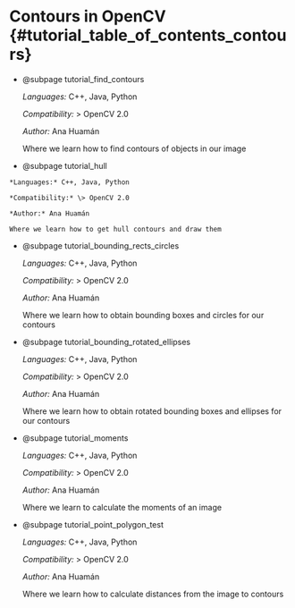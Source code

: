 Contours in OpenCV {#tutorial_table_of_contents_contours}
==================

-   @subpage tutorial_find_contours

    *Languages:* C++, Java, Python

    *Compatibility:* \> OpenCV 2.0

    *Author:* Ana Huamán

    Where we learn how to find contours of objects in our image

-    @subpage tutorial_hull

    *Languages:* C++, Java, Python

    *Compatibility:* \> OpenCV 2.0

    *Author:* Ana Huamán

    Where we learn how to get hull contours and draw them

-   @subpage tutorial_bounding_rects_circles

    *Languages:* C++, Java, Python

    *Compatibility:* \> OpenCV 2.0

    *Author:* Ana Huamán

    Where we learn how to obtain bounding boxes and circles for our contours

-   @subpage tutorial_bounding_rotated_ellipses

    *Languages:* C++, Java, Python

    *Compatibility:* \> OpenCV 2.0

    *Author:* Ana Huamán

    Where we learn how to obtain rotated bounding boxes and ellipses for our contours

-   @subpage tutorial_moments

    *Languages:* C++, Java, Python

    *Compatibility:* \> OpenCV 2.0

    *Author:* Ana Huamán

    Where we learn to calculate the moments of an image

-   @subpage tutorial_point_polygon_test

    *Languages:* C++, Java, Python

    *Compatibility:* \> OpenCV 2.0

    *Author:* Ana Huamán

    Where we learn how to calculate distances from the image to contours
